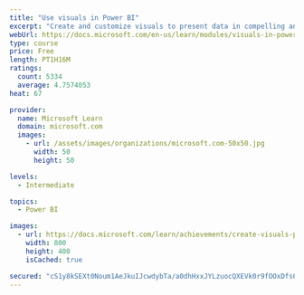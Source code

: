 ```yaml
---
title: "Use visuals in Power BI"
excerpt: "Create and customize visuals to present data in compelling and insightful ways."
webUrl: https://docs.microsoft.com/en-us/learn/modules/visuals-in-power-bi/
type: course
price: Free
length: PT1H16M
ratings:
  count: 5334
  average: 4.7574053
heat: 67

provider:
  name: Microsoft Learn
  domain: microsoft.com
  images:
    - url: /assets/images/organizations/microsoft.com-50x50.jpg
      width: 50
      height: 50

levels:
  - Intermediate

topics:
  - Power BI

images:
  - url: https://docs.microsoft.com/learn/achievements/create-visuals-power-bi-desktop-social.png
    width: 800
    height: 400
    isCached: true

secured: "cS1y8kSEXt0Noum1AeJkuIJcwdybTa/a0dhHxxJYLzuocQXEVk0r9fOOxDfs6BH2hCvycuMcdk7wiolvPsh1on/7YxwfjuLzIPfBSO1jL5UGl8Ie4ZrcGf9UaMURnZEQsxibhwrB9tEg7Nx/EwIvvAM15sBcidEOY37zPl7PGPWPaGrdpUjhhFQn+5fAle+eIB6XTaEeuqwHKnu7VoRn7wlBNBNGxF07kKROlrBYQyArGobwQ0j79Mjs7h/MxuNy/8vCUH/uj93IH7txU+m6fCALPG/hmkNYW5cmQSeCFh7WNnkC3ilLwGxf3fD9jYmx4qoI+mSkGNjXLjbkfQ4whRvle2rVT2A9iBNIFIP0FFYNexumsVTYQtve8NenbSycEHjYL2m4VX1AQrpiC8qwaLyERUE7QMAtW9PMgG/tgMo=;b4bkpHia8E5Xt7W4jCOH1Q=="
---
```



